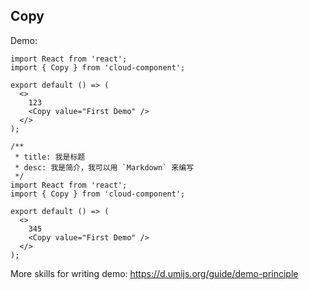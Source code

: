 ## Copy

Demo:

```tsx
import React from 'react';
import { Copy } from 'cloud-component';

export default () => (
  <>
    123
    <Copy value="First Demo" />
  </>
);
```

```tsx
/**
 * title: 我是标题
 * desc: 我是简介，我可以用 `Markdown` 来编写
 */
import React from 'react';
import { Copy } from 'cloud-component';

export default () => (
  <>
    345
    <Copy value="First Demo" />
  </>
);
```

More skills for writing demo: https://d.umijs.org/guide/demo-principle
